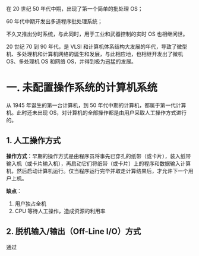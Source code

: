 在 20 世纪 50 年代中期，出现了第一个简单的批处理 OS；

60 年代中期开发出多道程序批处理系统；

不久又推出分时系统，与此同时，用于工业和武器控制的实时 OS 也相继问世。

20 世纪 70 到 90 年代，是 VLSI 和计算机体系结构大发展的年代，导致了微型机、多处理机和计算机网络的诞生和发展，与此相应地，也相继开发出了微机 OS、多处理机 OS 和网络 OS，并得到极为迅猛的发展。



# 一. 未配置操作系统的计算机系统

从 1945 年诞生的第一台计算机，到 50 年代中期的计算机，都属于第一代计算机。此时还未出现 OS，对计算机的全部操作都是由用户采取人工操作方式进行的。

## 1. 人工操作方式

**操作方式**：早期的操作方式是由程序员将事先已穿孔的纸带（或卡片），装入纸带输入机（或卡片输入机），再启动它们将纸带（或卡片）上的程序和数据输入计算机，然后启动计算机运行。仅当程序运行完毕并取走计算结果后，才允许下一个用户上机。

**缺点**：

1. 用户独占全机
2. CPU 等待人工操作，造成资源的利用率



## 2. 脱机输入/输出（Off-Line I/O）方式

通过